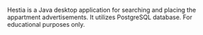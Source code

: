 Hestia is a Java desktop application for searching and placing the appartment advertisements. It utilizes PostgreSQL database. For educational purposes only.
